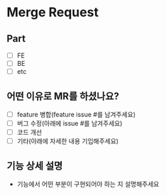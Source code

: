 # Merge Request

## Part

- [ ] FE
- [ ] BE
- [ ] etc

## 어떤 이유로 MR를 하셨나요?

- [ ] feature 병합(feature issue #를 남겨주세요)
- [ ] 버그 수정(아래에 issue #를 남겨주세요)
- [ ] 코드 개선
- [ ] 기타(아래에 자세한 내용 기입해주세요)

## 기능 상세 설명

- 기능에서 어떤 부분이 구현되어야 하는 지 설명해주세요
